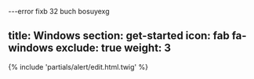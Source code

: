 ---error fixb 32
buch bosuyexg

title: Windows
section: get-started
icon: fab fa-windows
exclude: true
weight: 3
---
{% include 'partials/alert/edit.html.twig' %}
